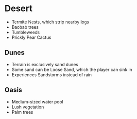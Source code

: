 # Desert
- Termite Nests, which strip nearby logs
- Baobab trees
- Tumbleweeds
- Prickly Pear Cactus
## Dunes
- Terrain is exclusively sand dunes
- Some sand can be Loose Sand, which the player can sink in
- Experiences Sandstorms instead of rain
## Oasis
- Medium-sized water pool
- Lush vegetation
- Palm trees